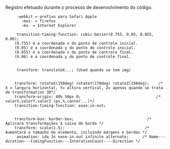 Registro efetuado durante o processo de desenvolvimento do código.
        

         -webkit = prefixo para Safari Apple
           -moz- = firefox
           -ms- = Internet Explorer

         transition-timing-function: cubic-bezier(0.755, 0.05, 0.855, 0.06);
        (0.755) é a coordenada x do ponto de controle inicial.
        (0.05) é a coordenada y do ponto de controle inicial.
        (0.855) é a coordenada x do ponto de controle final.
        (0.06) é a coordenada y do ponto de controle final. 
        

         transform: translateX...; (Used quando se tem img) 

   
        transform: rotateX(150deg) rotateY(170deg) rotateZ(150deg);    /* X = largura horizontal, Y= altura vertical, Z= apenas quando se trata de transformation 3D*/
        transform-origin: 40% 50px 0;                                 /* valorX,valorY,valorZ (px,%,center...)*/
        transition-timing-function: ease-in-out;

        
        transform-box: border-box;                                /* Aplicará transformações à caixa de borda */
        transform: scale(1.5);                                   /* Aumentará o tamanho do elemento, incluindo margens e bordas */  
         animation: ida 3s ease-in-out infinite alternate;      /* Name---duration---timingFunction---InterationCount----Direction */
 
